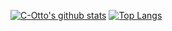 [![C-Otto's github stats](https://github-readme-stats.vercel.app/api?username=kevkevinpal&show_icons=false&count_private=true)](https://github.com/anuraghazra/github-readme-stats)
[![Top Langs](https://github-readme-stats.vercel.app/api/top-langs/?username=kevkevinpal&layout=compact)](https://github.com/anuraghazra/github-readme-stats)
